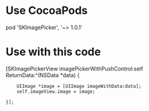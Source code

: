# Use CocoaPods
 pod 'SKImagePicker', '~> 1.0.1'
 
# Use with this code
 
 [SKImagePickerView imagePickerWithPushControl:self ReturnData:^(NSData *data) {
 
        UIImage *image = [UIImage imageWithData:data];
        self.imageView.image = image;
    
    }];
